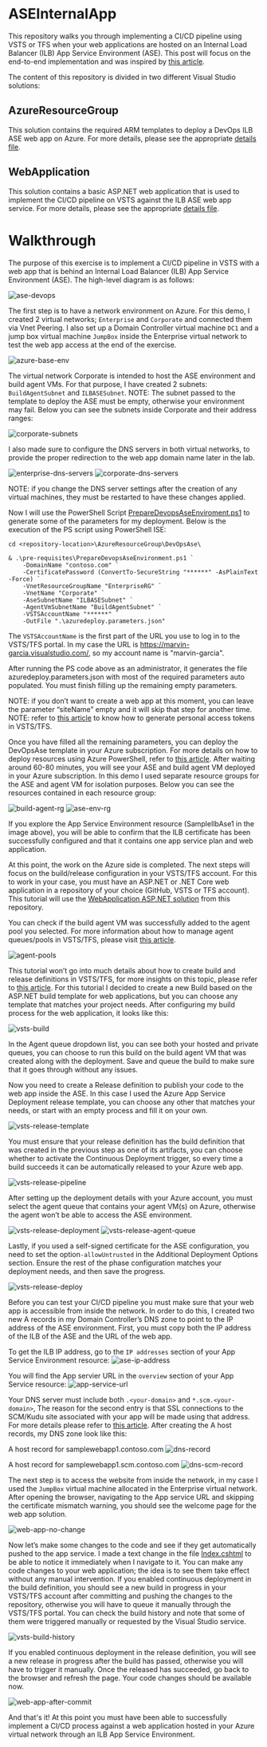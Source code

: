 # ASEInternalApp

This repository walks you through implementing a CI/CD pipeline using VSTS or TFS when your web applications are hosted on an Internal Load Balancer (ILB) App Service Environment (ASE). This post will focus on the end-to-end implementation and was inspired by [this article](https://blogs.msdn.microsoft.com/mihansen/2018/01/04/continuous-deployment-with-vststfs-and-app-service-environment-ase/).

The content of this repository is divided in two different Visual Studio solutions: 

## AzureResourceGroup
This solution contains the required ARM templates to deploy a DevOps ILB ASE web app on Azure. For more details, please see the appropriate [details file]().

## WebApplication
This solution contains a basic ASP.NET web application that is used to implement the CI/CD pipeline on VSTS against the ILB ASE web app service. For more details, please see the appropriate [details file]().

# Walkthrough
The purpose of this exercise is to implement a CI/CD pipeline in VSTS with a web app that is behind an Internal Load Balancer (ILB) App Service Environment (ASE). The high-level diagram is as follows:

![ase-devops](images/ase-devops.png)

The first step is to have a network environment on Azure. For this demo, I created 2 virtual networks; `Enterprise` and `Corporate` and connected them via Vnet Peering. I also set up a Domain Controller virtual machine `DC1` and a jump box virtual machine `JumpBox` inside the Enterprise virtual network to test the web app access at the end of the exercise.

![azure-base-env](images/azure-base-env.png)

The virtual network Corporate is intended to host the ASE environment and build agent VMs. For that purpose, I have created 2 subnets: `BuildAgentSubnet` and `ILBASESubnet`. NOTE: The subnet passed to the template to deploy the ASE must be empty, otherwise your environment may fail. Below you can see the subnets inside Corporate and their address ranges:

![corporate-subnets](images/corporate-subnets.png)

I also made sure to configure the DNS servers in both virtual networks, to provide the proper redirection to the web app domain name later in the lab.

![enterprise-dns-servers](images/enterprise-dns-servers.png)
![corporate-dns-servers](images/corporate-dns-servers.png)

NOTE: if you change the DNS server settings after the creation of any virtual machines, they must be restarted to have these changes applied.

Now I will use the PowerShell Script [PrepareDevopsAseEnviroment.ps1](AzureResourceGroup/DevOpsAse/pre-requisites/PrepareDevopsAseEnvironment.ps1) to generate some of the parameters for my deployment. Below is the execution of the PS script using PowerShell ISE:

```
cd <repository-location>\AzureResourceGroup\DevOpsAse\

& .\pre-requisites\PrepareDevopsAseEnvironment.ps1 `
    -DomainName "contoso.com" `
    -CertificatePassword (ConvertTo-SecureString "******" -AsPlainText -Force) `
    -VnetResourceGroupName "EnterpriseRG" `
    -VnetName "Corporate" `
    -AseSubnetName "ILBASESubnet" `
    -AgentVmSubnetName "BuildAgentSubnet" `
    -VSTSAccountName "******" `
    -OutFile ".\azuredeploy.parameters.json"
```
The `VSTSAccountName` is the first part of the URL you use to log in to the VSTS/TFS portal. In my case the URL is https://marvin-garcia.visualstudio.com/, so my account name is "marvin-garcia".

After running the PS code above as an administrator, it generates the file azuredeploy.parameters.json with most of the required parameters auto populated. You must finish filling up the remaining empty parameters.

NOTE: if you don’t want to create a web app at this moment, you can leave the parameter “siteName” empty and it will skip that step for another time.
NOTE: refer to [this article](https://docs.microsoft.com/en-us/vsts/accounts/use-personal-access-tokens-to-authenticate?view=vsts) to know how to generate personal access tokens in VSTS/TFS.

Once you have filled all the remaining parameters, you can deploy the DevOpsAse template in your Azure subscription. For more details on how to deploy resources using Azure PowerShell, refer to [this article](https://docs.microsoft.com/en-us/azure/azure-resource-manager/resource-group-template-deploy). After waiting around 60-80 minutes, you will see your ASE and build agent VM deployed in your Azure subscription. In this demo I used separate resource groups for the ASE and agent VM for isolation purposes. Below you can see the resources contained in each resource group:

![build-agent-rg](images/build-agent-rg.png)
![ase-env-rg](images/ase-env-rg.png)

If you explore the App Service Environment resource (SampleIlbAse1 in the image above), you will be able to confirm that the ILB certificate has been successfully configured and that it contains one app service plan and web application.

At this point, the work on the Azure side is completed. The next steps will focus on the build/release configuration in your VSTS/TFS account. For this to work in your case, you must have an ASP.NET or .NET Core web application in a repository of your choice (GitHub, VSTS or TFS account). This tutorial will use the [WebApplication ASP.NET solution](ASEInternalApp/WebApplication) from this repository.


You can check if the build agent VM was successfully added to the agent pool you selected. For more information about how to manage agent queues/pools in VSTS/TFS, please visit [this article](https://docs.microsoft.com/en-us/vsts/build-release/concepts/agents/pools-queues?view=vsts).

![agent-pools](images/agent-pools.png)

This tutorial won’t go into much details about how to create build and release definitions in VSTS/TFS, for more insights on this topic, please refer to [this article](https://docs.microsoft.com/en-us/vsts/build-release/actions/ci-cd-part-1?view=vsts). For this tutorial I decided to create a new Build based on the ASP.NET build template for web applications, but you can choose any template that matches your project needs. After configuring my build process for the web application, it looks like this:

![vsts-build](images/vsts-build.png)

In the Agent queue dropdown list, you can see both your hosted and private queues, you can choose to run this build on the build agent VM that was created along with the deployment. Save and queue the build to make sure that it goes through without any issues.

Now you need to create a Release definition to publish your code to the web app inside the ASE. In this case I used the Azure App Service Deployment release template, you can choose any other that matches your needs, or start with an empty process and fill it on your own.

![vsts-release-template](images/vsts-release-template.png)

You must ensure that your release definition has the build definition that was created in the previous step as one of its artifacts, you can choose whether to activate the Continuous Deployment trigger, so every time a build succeeds it can be automatically released to your Azure web app.

![vsts-release-pipeline](images/vsts-release-pipeline.png)

After setting up the deployment details with your Azure account, you must select the agent queue that contains your agent VM(s) on Azure, otherwise the agent won’t be able to access the ASE environment.

![vsts-release-deployment](images/vsts-release-deployment.png)
![vsts-release-agent-queue](images/vsts-release-agent-queue.png)

Lastly, if you used a self-signed certificate for the ASE configuration, you need to set the option`-allowUntrusted` in the Additional Deployment Options section. Ensure the rest of the phase configuration matches your deployment needs, and then save the progress.

![vsts-release-deploy](images/vsts-release-deploy.png)

Before you can test your CI/CD pipeline you must make sure that your web app is accessible from inside the network. In order to do this, I created two new A records in my Domain Controller’s DNS zone to point to the IP address of the ASE environment. First, you must copy both the IP address of the ILB of the ASE and the URL of the web app.

To get the ILB IP address, go to the `IP addresses` section of your App Service Environment resource:
![ase-ip-address](images/ase-ip-address.png)

You will find the App servier URL in the `overview` section of your App Service resource:
![app-service-url](images/app-service-url.png)

Your DNS server must include both `.<your-domain>` and `*.scm.<your-domain>`, The reason for the second entry is that SSL connections to the SCM/Kudu site associated with your app will be made using that address. For more details please refer to [this article](https://docs.microsoft.com/en-us/azure/app-service/environment/app-service-environment-with-internal-load-balancer). After creating the A host records, my DNS zone look like this:

A host record for samplewebapp1.contoso.com
![dns-record](images/dns-record.png)

A host record for samplewebapp1.scm.contoso.com
![dns-scm-record](images/dns-scm-record.png)

The next step is to access the website from inside the network, in my case I used the `JumpBox` virtual machine allocated in the Enterprise virtual network. After opening the browser, navigating to the App service URL and skipping the certificate mismatch warning, you should see the welcome page for the web app solution.

![web-app-no-change](images/web-app-no-change.png)

Now let’s make some changes to the code and see if they get automatically pushed to the app service. I made a text change in the file [Index.cshtml](WebApplication/WebApplication/Views/Home/Index.cshtml) to be able to notice it immediately when I navigate to it. You can make any code changes to your web application; the idea is to see them take effect without any manual intervention. If you enabled continuous deployment in the build definition, you should see a new build in progress in your VSTS/TFS account after committing and pushing the changes to the repository, otherwise you will have to queue it manually through the VSTS/TFS portal. You can check the build history and note that some of them were triggered manually or requested by the Visual Studio service.

![vsts-build-history](images/vsts-build-history.png)

If you enabled continuous deployment in the release definition, you will see a new release in progress after the build has passed, otherwise you will have to trigger it manually. Once the released has succeeded, go back to the browser and refresh the page. Your code changes should be available now.

![web-app-after-commit](images/web-app-after-commit.png)

And that's it! At this point you must have been able to successfully implement a CI/CD process against a web application hosted in your Azure virtual network through an ILB App Service Environment.
